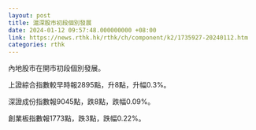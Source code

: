 ```yaml
---
layout: post
title: 滬深股市初段個別發展
date: 2024-01-12 09:57:48.000000000 +08:00
link: https://news.rthk.hk/rthk/ch/component/k2/1735927-20240112.htm
categories: rthk
---
```


內地股市在開市初段個別發展。

上證綜合指數較早時報2895點，升8點，升幅0.3%。

深證成份指數報9045點，跌8點，跌幅0.09%。

創業板指數報1773點，跌3點，跌幅0.22%。
